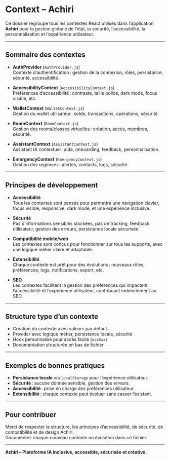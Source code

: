 # Context – Achiri

Ce dossier regroupe tous les contextes React utilisés dans l’application **Achiri** pour la gestion globale de l’état, la sécurité, l’accessibilité, la personnalisation et l’expérience utilisateur.

---

## Sommaire des contextes

- **AuthProvider** (`AuthProvider.js`)  
  Contexte d’authentification : gestion de la connexion, rôles, persistance, sécurité, accessibilité.

- **AccessibilityContext** (`AccessibilityContext.js`)  
  Préférences d’accessibilité : contraste, taille police, dark mode, focus visible, etc.

- **WalletContext** (`WalletContext.js`)  
  Gestion du wallet utilisateur : solde, transactions, opérations, sécurité.

- **RoomContext** (`RoomContext.js`)  
  Gestion des rooms/classes virtuelles : création, accès, membres, sécurité.

- **AssistantContext** (`AssistantContext.js`)  
  Assistant IA contextuel : aide, onboarding, feedback, personnalisation.

- **EmergencyContext** (`EmergencyContext.js`)  
  Gestion des urgences : alertes, contacts, logs, sécurité.

---

## Principes de développement

- **Accessibilité**  
  Tous les contextes sont pensés pour permettre une navigation clavier, focus visible, responsive, dark mode, et une expérience inclusive.

- **Sécurité**  
  Pas d’informations sensibles stockées, pas de tracking, feedback utilisateur, gestion des erreurs, persistance locale sécurisée.

- **Compatibilité mobile/web**  
  Les contextes sont conçus pour fonctionner sur tous les supports, avec une logique métier claire et adaptable.

- **Extensibilité**  
  Chaque contexte est prêt pour des évolutions : nouveaux rôles, préférences, logs, notifications, export, etc.

- **SEO**  
  Les contextes facilitent la gestion des préférences qui impactent l’accessibilité et l’expérience utilisateur, contribuant indirectement au SEO.

---

## Structure type d’un contexte

- Création du contexte avec valeurs par défaut
- Provider avec logique métier, persistance locale, sécurité
- Hook personnalisé pour accès facile (`useXxx`)
- Documentation structurée en bas de fichier

---

## Exemples de bonnes pratiques

- **Persistance locale** via `localStorage` pour l’expérience utilisateur.
- **Sécurité** : aucune donnée sensible, gestion des erreurs.
- **Accessibilité** : prise en charge des préférences utilisateur.
- **Extensibilité** : chaque contexte peut évoluer sans casser l’existant.

---

## Pour contribuer

Merci de respecter la structure, les principes d’accessibilité, de sécurité, de compatibilité et de design Achiri.  
Documentez chaque nouveau contexte ou évolution dans ce fichier.

---

**Achiri – Plateforme IA inclusive, accessible, sécurisée et créative.**